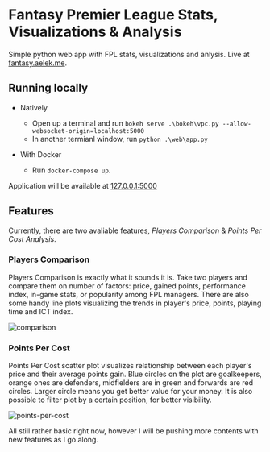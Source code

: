 # Fantasy Premier League Stats, Visualizations &amp; Analysis

Simple python web app with FPL stats, visualizations and anlysis.
Live at [fantasy.aelek.me](http://fantasy.aelek.me/).

## Running locally
- Natively
  - Open up a terminal and run `bokeh serve .\bokeh\vpc.py --allow-websocket-origin=localhost:5000`
  - In another termianl window, run `python .\web\app.py`

- With Docker
  - Run `docker-compose up`.

Application will be available at [127.0.0.1:5000](http://127.0.0.1:5000/)

## Features
Currently, there are two avaliable features, *Players Comparison* & *Points Per Cost Analysis*.

### Players Comparison
Players Comparison is exactly what it sounds it is. Take two players and compare them on number of factors: price, gained points, performance index, in-game stats, or popularity among FPL managers. There are also some handy line plots visualizing the trends in player's price, points, playing time and ICT index.

![comparison](https://raw.githubusercontent.com/antoniaelek/antoniaelek.github.io/master/images/fpl-comparison.png)

### Points Per Cost
Points Per Cost scatter plot visualizes relationship between each player's price and their average points gain. Blue circles on the plot are goalkeepers, orange ones are defenders, midfielders are in green and forwards are red circles. Larger circle means you get better value for your money. It is also possible to filter plot by a certain position, for better visibility.

![points-per-cost](https://raw.githubusercontent.com/antoniaelek/antoniaelek.github.io/master/images/fpl-points-per-cost.png)

All still rather basic right now, however I will be pushing more contents with new features as I go along.

